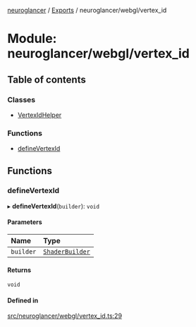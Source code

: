 [neuroglancer](../README.md) / [Exports](../modules.md) / neuroglancer/webgl/vertex\_id

# Module: neuroglancer/webgl/vertex\_id

## Table of contents

### Classes

- [VertexIdHelper](../classes/neuroglancer_webgl_vertex_id.VertexIdHelper.md)

### Functions

- [defineVertexId](neuroglancer_webgl_vertex_id.md#definevertexid)

## Functions

### defineVertexId

▸ **defineVertexId**(`builder`): `void`

#### Parameters

| Name | Type |
| :------ | :------ |
| `builder` | [`ShaderBuilder`](../classes/neuroglancer_webgl_shader.ShaderBuilder.md) |

#### Returns

`void`

#### Defined in

[src/neuroglancer/webgl/vertex_id.ts:29](https://github.com/ActiveBrainAtlas2/neuroglancer/blob/91617476/src/neuroglancer/webgl/vertex_id.ts#L29)
